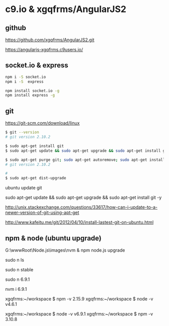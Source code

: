 # c9.io & xgqfrms/AngularJS2

## github

https://github.com/xgqfrms/AngularJS2.git

https://angularjs-xgqfrms.c9users.io/


## socket.io & express

```sh
npm i -S socket.io
npm i -S  express

npm install socket.io -g
npm install express -g
``` 










## git

https://git-scm.com/download/linux

```sh
$ git --version
# git version 2.10.2

$ sudo apt-get install git
$ sudo apt-get update && sudo apt-get upgrade && sudo apt-get install git -Y

$ sudo apt-get purge git; sudo apt-get autoremove; sudo apt-get install git
# git version 2.10.2

# 
$ sudo apt-get dist-upgrade
``` 

ubuntu update git

sudo apt-get update && sudo apt-get upgrade && sudo apt-get install git -y

http://unix.stackexchange.com/questions/33617/how-can-i-update-to-a-newer-version-of-git-using-apt-get

http://www.kafeitu.me/git/2012/04/10/install-lastest-git-on-ubuntu.html

## npm & node (ubuntu upgrade)


G:\wwwRoot\Node.js\images\nvm & npm node.js upgrade

sudo n ls

sudo n stable

sudo n 6.9.1

nvm i 6.9.1


xgqfrms:~/workspace $ npm -v
2.15.9
xgqfrms:~/workspace $ node -v
v4.6.1



xgqfrms:~/workspace $ node -v
v6.9.1
xgqfrms:~/workspace $ npm -v
3.10.8




